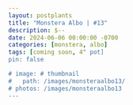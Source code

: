 ```yaml
---
layout: postplants
title: "Monstera Albo | #13"
description: $--
date: 2024-06-06 00:00:00 -0700
categories: [monstera, albo]
tags: [coming soon, 4" pot]
pin: false

# image: # thumbnail
#   path: /images/monsteraalbo13/
# photos: /images/monsteraalbo13
---
```

